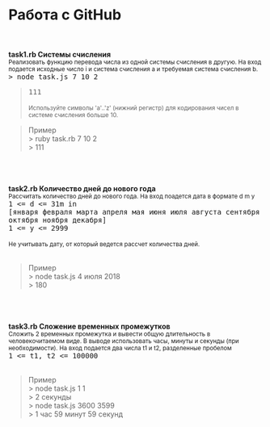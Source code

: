 # Работа с GitHub

</br></br><b>task1.rb Системы счисления</b></br>
<sup>Реализовать функцию перевода числа из одной системы счисления в другую.
На вход подается исходные число i и система счисления a и требуемая система счисления b.</sup>
</br><tt>> node task.js 7 10 2</br>
> 111</tt></br></br>
<sup>Используйте символы 'a'..'z' (нижний регистр) для кодирования чисел в системе счисления больше 10.</sup></br>
<blockquote>Пример</br>
> ruby task.rb 7 10 2</br>
> 111</blockquote></br>
</br></br><b>task2.rb Количество дней до нового года</b></br>
<sup>Рассчитать количество дней до нового года.
На вход поадется дата в формате d m y</sup>
</br><tt>1 <= d <= 31m in 
</br>[января февраля марта апреля мая июня июля августа сентября октября ноября декабря]
</br>1 <= y <= 2999</tt></br></br>
<sup>Не учитывать дату, от который ведется рассчет количества дней.</sup></br></br>
<blockquote>Пример</br>
> node task.js 4 июля 2018</br>
> 180</blockquote></br>
</br></br><b>task3.rb Сложение временных промежутков</b></br>
<sup>Сложить 2 временных промежутка и вывести общую длительность в человекочитаемом виде.
В выводе использовать часы, минуты и секунды (при необходимости).
На вход подается два числа t1 и t2, разделенные пробелом</sup>
</br><tt>1 <= t1, t2 <= 100000</tt></br></br>
<blockquote>Пример</br>
> node task.js 1 1</br>
> 2 секунды</br>
> node task.js 3600 3599</br>
> 1 час 59 минут 59 секунд</blockquote>
